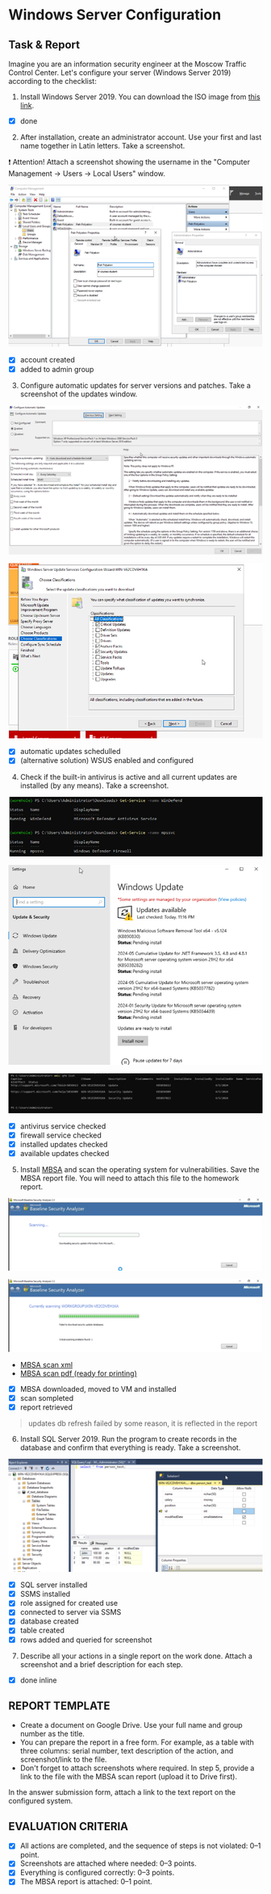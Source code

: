 # Windows Server Configuration

## Task & Report

Imagine you are an information security engineer at the Moscow Traffic Control Center. Let's configure your server (Windows Server 2019) according to the checklist:

1. Install Windows Server 2019. You can download the ISO image from [this link](https://www.microsoft.com/ru-ru/evalcenter/evaluate-windows-server-2019).

- [x] done

2. After installation, create an administrator account. Use your first and last name together in Latin letters. Take a screenshot.

❗️ Attention! Attach a screenshot showing the username in the "Computer Management → Users → Local Users" window.

![account creation](./assets/02_account-creation.png)

- [x] account created
- [x] added to admin group

3. Configure automatic updates for server versions and patches. Take a screenshot of the updates window.

![autoupdate enabled](./assets/03_autoupdate-enabled.png)

![wsus configuration](./assets/03_wsus-configuration.png)

- [x] automatic updates schedulled
- [x] (alternative solution) WSUS enabled and configured

4. Check if the built-in antivirus is active and all current updates are installed (by any means). Take a screenshot.

![antivirus and firewall check](./assets/04_antivirus-and-firewall.png)

![updates available](./assets/04_updates-available.png)

![updates installed](./assets/04_updates-installed.png)

- [x] antivirus service checked
- [x] firewall service checked
- [x] installed updates checked
- [x] available updates checked

5. Install [MBSA](https://lms-cdn.skillfactory.ru/assets/courseware/v1/4d1ca365cfa721dec991a79f6bb8f308/asset-v1:SkillFactory+MIFIIB+2022_DEC+type@asset+block/MBSASetup-x64-EN.msi) and scan the operating system for vulnerabilities. Save the MBSA report file. You will need to attach this file to the homework report.

![MBSA running](./assets/05_mbsa-running.png)

![MBSA failed to download updates db](./assets/05_mbsa-failed-to-download-security-updates.png)

- [MBSA scan xml](./assets/WORKGROUP%20-%20WIN-VE2CDVEH1KA%20(5-30-2024%2012-15%20AM).mbsa)
- [MBSA scan pdf (ready for printing)](./assets/mbsa-scan.pdf)

- [x] MBSA downloaded, moved to VM and installed
- [x] scan sompleted
- [x] report retrieved

> updates db refresh failed by some reason, it is reflected in the report

6. Install SQL Server 2019. Run the program to create records in the database and confirm that everything is ready. Take a screenshot.

![sql running, database and table created](./assets/06_database-table-created.png)

- [x] SQL server installed
- [x] SSMS installed
- [x] role assigned for created use
- [x] connected to server via SSMS
- [x] database created
- [x] table created
- [x] rows added and queried for screenshot

7. Describe all your actions in a single report on the work done. Attach a screenshot and a brief description for each step.

- [x] done inline

## REPORT TEMPLATE

- Create a document on Google Drive. Use your full name and group number as the title.
- You can prepare the report in a free form. For example, as a table with three columns: serial number, text description of the action, and screenshot/link to the file.
- Don't forget to attach screenshots where required. In step 5, provide a link to the file with the MBSA scan report (upload it to Drive first).

In the answer submission form, attach a link to the text report on the configured system.

## EVALUATION CRITERIA

- [x] All actions are completed, and the sequence of steps is not violated: 0–1 point.
- [x] Screenshots are attached where needed: 0–3 points.
- [x] Everything is configured correctly: 0–3 points.
- [x] The MBSA report is attached: 0–1 point.
